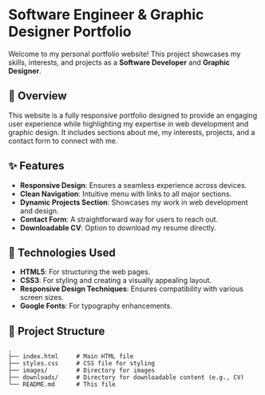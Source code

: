 # Software Engineer & Graphic Designer Portfolio

Welcome to my personal portfolio website! This project showcases my skills, interests, and projects as a **Software Developer** and **Graphic Designer**.

## 📑 Overview

This website is a fully responsive portfolio designed to provide an engaging user experience while highlighting my expertise in web development and graphic design. It includes sections about me, my interests, projects, and a contact form to connect with me.

## ✨ Features

- **Responsive Design**: Ensures a seamless experience across devices.
- **Clean Navigation**: Intuitive menu with links to all major sections.
- **Dynamic Projects Section**: Showcases my work in web development and design.
- **Contact Form**: A straightforward way for users to reach out.
- **Downloadable CV**: Option to download my resume directly.

## 🚀 Technologies Used

- **HTML5**: For structuring the web pages.
- **CSS3**: For styling and creating a visually appealing layout.
- **Responsive Design Techniques**: Ensures compatibility with various screen sizes.
- **Google Fonts**: For typography enhancements.

## 📂 Project Structure

```plaintext
.
├── index.html     # Main HTML file
├── styles.css     # CSS file for styling
├── images/        # Directory for images
├── downloads/     # Directory for downloadable content (e.g., CV)
└── README.md      # This file
```
